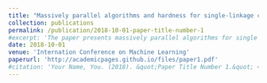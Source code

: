 ```yaml
---
title: "Massively parallel algorithms and hardness for single-linkage clustering under ℓp-distances"
collection: publications
permalink: /publication/2018-10-01-paper-title-number-1
#excerpt: 'The paper presents massively parallel algorithms for single linkage clustering'
date: 2018-10-01
venue: 'Internation Conference on Machine Learning'
paperurl: 'http://academicpages.github.io/files/paper1.pdf'
#citation: 'Your Name, You. (2018). &quot;Paper Title Number 1.&quot; <i>Journal 1</i>. 1(1).'
---
```

<!-- The paper presents massively parallel algorithms for single linkage clustering
[Download paper here](http://academicpages.github.io/files/paper1.pdf) -->
